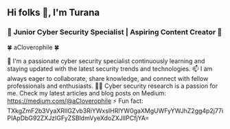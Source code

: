 ## Hi folks 👋, I'm Turana
### 💫 Junior Cyber Security Specialist | Aspiring Content Creator 💫

🍀 aCloverophile 🍀

 🔭 I'm a passionate cyber security specialist continuously learning and staying updated with the latest security trends and technologies. 
 📫 I am always eager to collaborate, share knowledge, and connect with fellow professionals and enthusiasts. 
 ✍🏻 Cyber security research is a passion for me. Check my latest articles and blog posts on Medium: https://medium.com/@aCloverophile
 ⚡ Fun fact: TXkgZmF2b3VyaXRlIGZvb3RiYWxsIHRlYW0gaXMgUWFyYWJhZ2gg4p2j77iPIApDbG92ZXJzIGFyZSBldmVyeXdoZXJlIPCfjYA=
 
